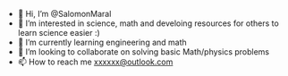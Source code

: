 - 👋 Hi, I’m @SalomonMaral
- 👀 I’m interested in science, math and develoing resources for others to learn science easier :)
- 🌱 I’m currently learning engineering and math
- 💞️ I’m looking to collaborate on solving basic Math/physics problems
- 📫 How to reach me xxxxxx@outlook.com

<!---
SalomonMaral/SalomonMaral is a ✨ special ✨ repository because its `README.md` (this file) appears on your GitHub profile.
You can click the Preview link to take a look at your changes.
--->
